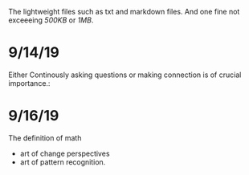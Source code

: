 The lightweight files such as txt and markdown files. And one fine not exceeeing *500KB* or *1MB*.

# 9/14/19

Either Continously asking questions or making connection is of crucial importance.:


# 9/16/19

The definition of math 

- art of change perspectives 
- art of pattern recognition.
